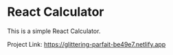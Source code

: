 # React Calculator

This is a simple React Calculator.

Project Link: <https://glittering-parfait-be49e7.netlify.app>
